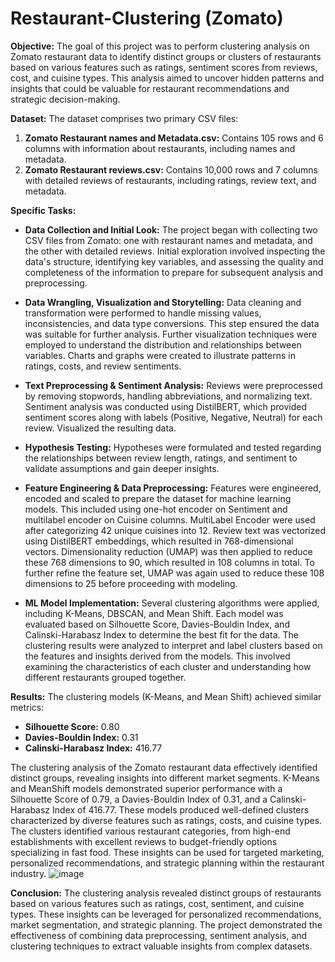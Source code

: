# Restaurant-Clustering (Zomato)
**Objective:**
The goal of this project was to perform clustering analysis on Zomato restaurant data to identify distinct groups or clusters of restaurants based on various features such as ratings, sentiment scores from reviews, cost, and cuisine types. This analysis aimed to uncover hidden patterns and insights that could be valuable for restaurant recommendations and strategic decision-making.

**Dataset:**
The dataset comprises two primary CSV files:
1. **Zomato Restaurant names and Metadata.csv:** Contains 105 rows and 6 columns with information about restaurants, including names and metadata.
2. **Zomato Restaurant reviews.csv:** Contains 10,000 rows and 7 columns with detailed reviews of restaurants, including ratings, review text, and metadata.

**Specific Tasks:**

- **Data Collection and Initial Look:** The project began with collecting two CSV files from Zomato: one with restaurant names and metadata, and the other with detailed reviews. Initial exploration involved inspecting the data's structure, identifying key variables, and assessing the quality and completeness of the information to prepare for subsequent analysis and preprocessing.

- **Data Wrangling, Visualization and Storytelling:** Data cleaning and transformation were performed to handle missing values, inconsistencies, and data type conversions. This step ensured the data was suitable for further analysis. Further visualization techniques were employed to understand the distribution and relationships between variables. Charts and graphs were created to illustrate patterns in ratings, costs, and review sentiments.

- **Text Preprocessing & Sentiment Analysis:** Reviews were preprocessed by removing stopwords, handling abbreviations, and normalizing text. Sentiment analysis was conducted using DistilBERT, which provided sentiment scores along with labels (Positive, Negative, Neutral) for each review. Visualized the resulting data.

- **Hypothesis Testing:** Hypotheses were formulated and tested regarding the relationships between review length, ratings, and sentiment to validate assumptions and gain deeper insights.

- **Feature Engineering & Data Preprocessing:** Features were engineered, encoded and scaled to prepare the dataset for machine learning models. This included using one-hot encoder on Sentiment and multilabel encoder on Cuisine columns. MultiLabel Encoder were used after categorizing 42 unique cuisines into 12. Review text was vectorized  using DistilBERT embeddings, which resulted in 768-dimensional vectors.  Dimensionality reduction (UMAP) was then applied to reduce these 768 dimensions to 90, which resulted in 108 columns in total. To further refine the feature set, UMAP was again used to reduce these 108 dimensions to 25 before proceeding with modeling.

- **ML Model Implementation:** Several clustering algorithms were applied, including K-Means, DBSCAN, and Mean Shift. Each model was evaluated based on Silhouette Score, Davies-Bouldin Index, and Calinski-Harabasz Index to determine the best fit for the data. The clustering results were analyzed to interpret and label clusters based on the features and insights derived from the models. This involved examining the characteristics of each cluster and understanding how different restaurants grouped together.

**Results:**
The clustering models (K-Means, and Mean Shift) achieved similar metrics:
- **Silhouette Score:** 0.80
- **Davies-Bouldin Index:** 0.31
- **Calinski-Harabasz Index:** 416.77

The clustering analysis of the Zomato restaurant data effectively identified distinct groups, revealing insights into different market segments. K-Means and MeanShift models demonstrated superior performance with a Silhouette Score of 0.79, a Davies-Bouldin Index of 0.31, and a Calinski-Harabasz Index of 416.77. These models produced well-defined clusters characterized by diverse features such as ratings, costs, and cuisine types. The clusters identified various restaurant categories, from high-end establishments with excellent reviews to budget-friendly options specializing in fast food. These insights can be used for targeted marketing, personalized recommendations, and strategic planning within the restaurant industry.
![image](https://github.com/user-attachments/assets/3a7211b6-a7d9-40db-8c4c-9956e579c53f)

**Conclusion:**
The clustering analysis revealed distinct groups of restaurants based on various features such as ratings, cost, sentiment, and cuisine types. These insights can be leveraged for personalized recommendations, market segmentation, and strategic planning. The project demonstrated the effectiveness of combining data preprocessing, sentiment analysis, and clustering techniques to extract valuable insights from complex datasets.
